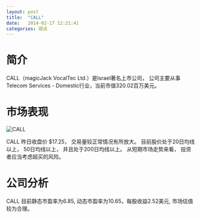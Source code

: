 ```yaml
---
layout: post
title:  "CALL"
date:   2014-02-17 12:21:41
categories: 观点
---
```


# 简介
CALL（magicJack VocalTec Ltd.）是Israel著名上市公司，
公司主要从事Telecom Services - Domestic行业，当前市值320.02百万美元。

# 市场表现

![CALL](http://finviz.com/chart.ashx?t=CALL&ty=c&ta=1&p=d&s=l)

CALL 昨日收盘价 $17.25，
交易量较正常情况有所放大。
目前股价处于20日均线以上，
50日均线以上，
并且处于200日均线以上。
从短期市场走势来看，
投资者应当考虑超买的风险。

# 公司分析
CALL 目前静态市盈率为6.85, 动态市盈率为10.65，每股收益2.52美元,
市场估值较为合理。
